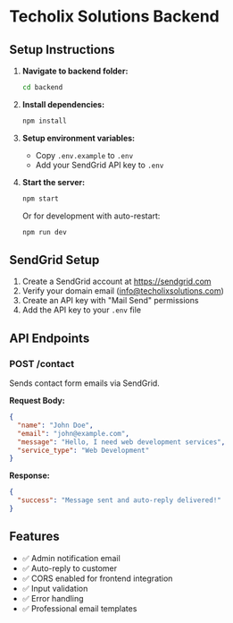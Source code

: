 # Techolix Solutions Backend

## Setup Instructions

1. **Navigate to backend folder:**
   ```bash
   cd backend
   ```

2. **Install dependencies:**
   ```bash
   npm install
   ```

3. **Setup environment variables:**
   - Copy `.env.example` to `.env`
   - Add your SendGrid API key to `.env`

4. **Start the server:**
   ```bash
   npm start
   ```
   
   Or for development with auto-restart:
   ```bash
   npm run dev
   ```

## SendGrid Setup

1. Create a SendGrid account at https://sendgrid.com
2. Verify your domain email (info@techolixsolutions.com)
3. Create an API key with "Mail Send" permissions
4. Add the API key to your `.env` file

## API Endpoints

### POST /contact
Sends contact form emails via SendGrid.

**Request Body:**
```json
{
  "name": "John Doe",
  "email": "john@example.com",
  "message": "Hello, I need web development services",
  "service_type": "Web Development"
}
```

**Response:**
```json
{
  "success": "Message sent and auto-reply delivered!"
}
```

## Features

- ✅ Admin notification email
- ✅ Auto-reply to customer
- ✅ CORS enabled for frontend integration
- ✅ Input validation
- ✅ Error handling
- ✅ Professional email templates
